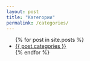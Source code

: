 ```yaml
---
layout: post
title: "Категории"
permalink: /categories/
---
```

<ul>
{% for post in site.posts %}
  <li><a href="{{ post.url }}">{{ post.categories }}</a></li>
{% endfor %}
</ul>